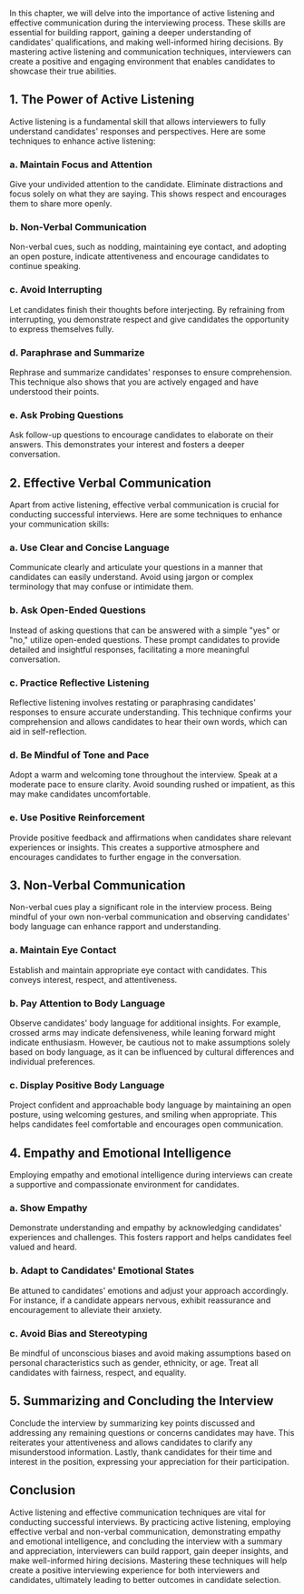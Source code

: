 
In this chapter, we will delve into the importance of active listening and effective communication during the interviewing process. These skills are essential for building rapport, gaining a deeper understanding of candidates' qualifications, and making well-informed hiring decisions. By mastering active listening and communication techniques, interviewers can create a positive and engaging environment that enables candidates to showcase their true abilities.

## 1\. The Power of Active Listening

Active listening is a fundamental skill that allows interviewers to fully understand candidates' responses and perspectives. Here are some techniques to enhance active listening:

### a. Maintain Focus and Attention

Give your undivided attention to the candidate. Eliminate distractions and focus solely on what they are saying. This shows respect and encourages them to share more openly.

### b. Non-Verbal Communication

Non-verbal cues, such as nodding, maintaining eye contact, and adopting an open posture, indicate attentiveness and encourage candidates to continue speaking.

### c. Avoid Interrupting

Let candidates finish their thoughts before interjecting. By refraining from interrupting, you demonstrate respect and give candidates the opportunity to express themselves fully.

### d. Paraphrase and Summarize

Rephrase and summarize candidates' responses to ensure comprehension. This technique also shows that you are actively engaged and have understood their points.

### e. Ask Probing Questions

Ask follow-up questions to encourage candidates to elaborate on their answers. This demonstrates your interest and fosters a deeper conversation.

## 2\. Effective Verbal Communication

Apart from active listening, effective verbal communication is crucial for conducting successful interviews. Here are some techniques to enhance your communication skills:

### a. Use Clear and Concise Language

Communicate clearly and articulate your questions in a manner that candidates can easily understand. Avoid using jargon or complex terminology that may confuse or intimidate them.

### b. Ask Open-Ended Questions

Instead of asking questions that can be answered with a simple "yes" or "no," utilize open-ended questions. These prompt candidates to provide detailed and insightful responses, facilitating a more meaningful conversation.

### c. Practice Reflective Listening

Reflective listening involves restating or paraphrasing candidates' responses to ensure accurate understanding. This technique confirms your comprehension and allows candidates to hear their own words, which can aid in self-reflection.

### d. Be Mindful of Tone and Pace

Adopt a warm and welcoming tone throughout the interview. Speak at a moderate pace to ensure clarity. Avoid sounding rushed or impatient, as this may make candidates uncomfortable.

### e. Use Positive Reinforcement

Provide positive feedback and affirmations when candidates share relevant experiences or insights. This creates a supportive atmosphere and encourages candidates to further engage in the conversation.

## 3\. Non-Verbal Communication

Non-verbal cues play a significant role in the interview process. Being mindful of your own non-verbal communication and observing candidates' body language can enhance rapport and understanding.

### a. Maintain Eye Contact

Establish and maintain appropriate eye contact with candidates. This conveys interest, respect, and attentiveness.

### b. Pay Attention to Body Language

Observe candidates' body language for additional insights. For example, crossed arms may indicate defensiveness, while leaning forward might indicate enthusiasm. However, be cautious not to make assumptions solely based on body language, as it can be influenced by cultural differences and individual preferences.

### c. Display Positive Body Language

Project confident and approachable body language by maintaining an open posture, using welcoming gestures, and smiling when appropriate. This helps candidates feel comfortable and encourages open communication.

## 4\. Empathy and Emotional Intelligence

Employing empathy and emotional intelligence during interviews can create a supportive and compassionate environment for candidates.

### a. Show Empathy

Demonstrate understanding and empathy by acknowledging candidates' experiences and challenges. This fosters rapport and helps candidates feel valued and heard.

### b. Adapt to Candidates' Emotional States

Be attuned to candidates' emotions and adjust your approach accordingly. For instance, if a candidate appears nervous, exhibit reassurance and encouragement to alleviate their anxiety.

### c. Avoid Bias and Stereotyping

Be mindful of unconscious biases and avoid making assumptions based on personal characteristics such as gender, ethnicity, or age. Treat all candidates with fairness, respect, and equality.

## 5\. Summarizing and Concluding the Interview

Conclude the interview by summarizing key points discussed and addressing any remaining questions or concerns candidates may have. This reiterates your attentiveness and allows candidates to clarify any misunderstood information. Lastly, thank candidates for their time and interest in the position, expressing your appreciation for their participation.

## Conclusion

Active listening and effective communication techniques are vital for conducting successful interviews. By practicing active listening, employing effective verbal and non-verbal communication, demonstrating empathy and emotional intelligence, and concluding the interview with a summary and appreciation, interviewers can build rapport, gain deeper insights, and make well-informed hiring decisions. Mastering these techniques will help create a positive interviewing experience for both interviewers and candidates, ultimately leading to better outcomes in candidate selection.
